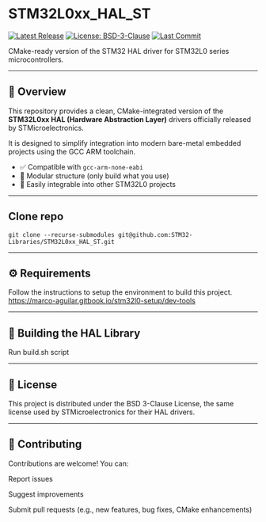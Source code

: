 # STM32L0xx_HAL_ST

[![Latest Release](https://img.shields.io/github/v/release/STM32-Libraries/STM32L0xx_HAL_ST?label=latest)](https://github.com/STM32-Libraries/STM32L0xx_HAL_ST/releases/latest)
[![License: BSD-3-Clause](https://img.shields.io/badge/License-BSD%203--Clause-blue.svg)](https://opensource.org/licenses/BSD-3-Clause)
[![Last Commit](https://img.shields.io/github/last-commit/STM32-Libraries/STM32L0xx_HAL_ST)](https://github.com/STM32-Libraries/STM32L0xx_HAL_ST/commits/main)

CMake-ready version of the STM32 HAL driver for STM32L0 series microcontrollers.

---

## 🧩 Overview

This repository provides a clean, CMake-integrated version of the **STM32L0xx HAL (Hardware Abstraction Layer)** drivers officially released by STMicroelectronics.

It is designed to simplify integration into modern bare-metal embedded projects using the GCC ARM toolchain.

- ✅ Compatible with `gcc-arm-none-eabi`
- 🧱 Modular structure (only build what you use)
- 🔧 Easily integrable into other STM32L0 projects

---

## Clone repo
```
git clone --recurse-submodules git@github.com:STM32-Libraries/STM32L0xx_HAL_ST.git 
```

---

## ⚙️ Requirements
Follow the instructions to setup the environment to build this project.
https://marco-aguilar.gitbook.io/stm32l0-setup/dev-tools

---

## 🚀 Building the HAL Library
Run build.sh script

---

## 📜 License
This project is distributed under the BSD 3-Clause License, the same license used by STMicroelectronics for their HAL drivers.

---
## 🤝 Contributing
Contributions are welcome! You can:

Report issues

Suggest improvements

Submit pull requests (e.g., new features, bug fixes, CMake enhancements)


